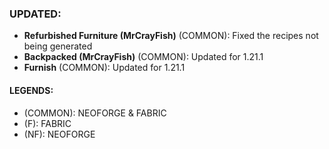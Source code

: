 ### UPDATED:
- **Refurbished Furniture (MrCrayFish)** (COMMON): Fixed the recipes not being generated
- **Backpacked (MrCrayFish)** (COMMON): Updated for 1.21.1
- **Furnish** (COMMON): Updated for 1.21.1

#### LEGENDS:
- (COMMON): NEOFORGE & FABRIC 
- (F): FABRIC
- (NF): NEOFORGE